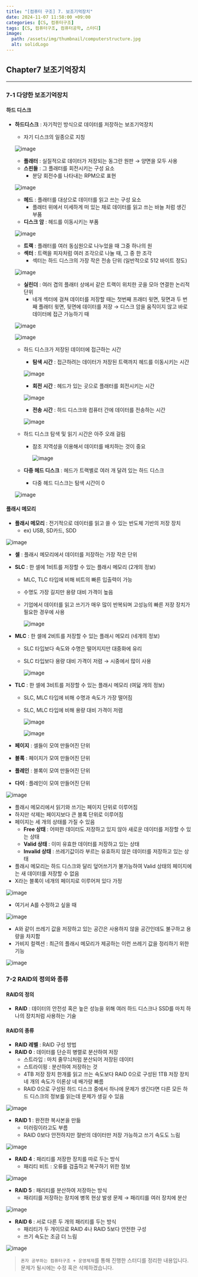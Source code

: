 ```yaml
---
title: "[컴퓨터 구조] 7. 보조기억장치"
date: 2024-11-07 11:58:00 +09:00
categories: [CS, 컴퓨터구조]
tags: [CS, 컴퓨터구조, 컴퓨터공학, 스터디]
image:
  path: /assets/img/thumbnail/computerstructure.jpg
  alt: solidLogo
---
```


## Chapter7 보조기억장치
---
### 7-1 다양한 보조기억장치
#### 하드 디스크

- **하드디스크** : 자기적인 방식으로 데이터를 저장하는 보조기억장치
    - 자기 디스크의 일종으로 지칭
    
    ![image](https://github.com/user-attachments/assets/8d6f4c6e-ffcc-48ea-8490-906de3e89512)
    
    - **플래터** : 실질적으로 데이터가 저장되는 동그란 원판 → 양면을 모두 사용
    - **스핀들** : 그 플래터를 회전시키는 구성 요소
        - 분당 회전수를 나타내는 RPM으로 표현
    
    ![image](https://github.com/user-attachments/assets/9c72f26d-fe6a-4c2b-8fb0-3ed8b5f2b525)
    
    - **헤드** : 플래터를 대상으로 데이터를 읽고 쓰는 구성 요소
        - 플래터 위에서 미세하게 떠 있는 채로 데이터를 읽고 쓰는 바늘 처럼 생긴 부품
    - **디스크 암** : 헤드를 이동시키는 부품
    
    ![image](https://github.com/user-attachments/assets/2ee14296-fea7-4fa0-98e9-69130954ecb3)
    
    - **트랙** : 플래터를 여러 동심원으로 나누었을 때 그중 하나의 원
    - **섹터** : 트랙을 피자처럼 여러 조각으로 나눌 때, 그 중 한 조각
        - 섹터는 하드 디스크의 가장 작은 전송 단위 (일반적으로 512 바이트 정도)
    
    ![image](https://github.com/user-attachments/assets/eb48f786-8050-4f60-a2d9-22df0e77ae8d)
    
    - **실린더** : 여러 겹의 플래터 상에서 같은 트랙이 위치한 곳을 모아 연결한 논리적 단위
        - 네개 섹터에 걸쳐 데이터를 저장할 때는 첫번째 프래터 윗면, 뒷면과 두 번째 플래터 윗면, 뒷면에 데이터를 저장 → 디스크 암을 움직이지 않고 바로 데이터에 접근 가능하기 때
    
    ![image](https://github.com/user-attachments/assets/d9a8a160-957e-42bf-a38b-a2037800fd8e)
    
    ![image](https://github.com/user-attachments/assets/854f052e-e342-47f9-90e9-c5d7c58de1cb)
    
    - 하드 디스크가 저장된 데이터에 접근하는 시간
        - **탐색 시간** : 접근하려는 데이터가 저장된 트랙까지 헤드를 이동시키는 시간
        
        ![image](https://github.com/user-attachments/assets/96db1ad9-febf-49e0-96ce-6e75a195bc03)
        
        - **회전 시간** : 헤드가 있는 곳으로 플래터를 회전시키는 시간
        
        ![image](https://github.com/user-attachments/assets/3fa15026-85bf-4c56-9ae5-c03eb9ec1a78)
        
        - **전송 시간** : 하드 디스크와 컴퓨터 간에 데이터를 전송하는 시간
        
        ![image](https://github.com/user-attachments/assets/8df0c8c7-aa11-4d6e-bdf9-00ddba8b4665)
        
    - 하드 디스크 탐색 및 읽기 시간은 아주 오래 걸림
        - 참조 지역성을 이용해서 데이터를 배치하는 것이 중요
            
            ![image](https://github.com/user-attachments/assets/47e4a784-19d5-4a64-9359-d9b2cdf2a727)
            
    - **다중 헤드 디스크** : 헤드가 트랙별로 여러 개 달려 있는 하드 디스크
        - 다중 헤드 디스크는 탐색 시간이 0
    
    ![image](https://github.com/user-attachments/assets/97b2c555-e086-4971-b20b-cfb6eeea31d9)

#### 플래시 메모리

- **플래시 메모리** : 전기적으로 데이터를 읽고 쓸 수 있는 반도체 기반의 저장 장치
    - ex) USB, SD카드, SDD

![image](https://github.com/user-attachments/assets/1388f72e-b297-4780-9520-e67631bce834)

- **셀** : 플래시 메모리에서 데이터를 저장하는 가장 작은 단위
- **SLC** : 한 셀에 1비트를 저장할 수 있는 플래시 메모리 (2개의 정보)
    - MLC, TLC 타입에 비해 비트의 빠른 입출력이 가능
    - 수명도 가장 길지만 용량 대비 가격이 높음
    - 기업에서 데이터를 읽고 쓰기가 매우 많이 반복되며 고성능의 빠른 저장 장치가 필요한 경우에 사용
        
        ![image](https://github.com/user-attachments/assets/ed7069a2-2c78-4cb8-96d0-efaedb2911bf)
        
- **MLC** : 한 셀에 2비트를 저장할 수 있는 플래시 메모리 (네개의 정보)
    - SLC 타입보다 속도와 수명은 떨어지지만 대중화에 유리
    - SLC 타입보다 용량 대비 가격이 저렴 → 시중에서 많이 사용
        
        ![image](https://github.com/user-attachments/assets/39aa931c-7799-4e44-93b8-b4d6127f7226)
        
- **TLC** : 한 셀에 3비트를 저장할 수 있는 플래시 메모리 (여덟 개의 정보)
    - SLC, MLC 타입에 비해 수명과 속도가 가장 떨어짐
    - SLC, MLC 타입에 비해 용량 대비 가격이 저렴
        
        ![image](https://github.com/user-attachments/assets/ddacfe73-7358-451a-a9ff-b22430ba6326)
        
        ![image](https://github.com/user-attachments/assets/5a84c09c-d40f-4b48-a838-32ff35018cf0)
        
- **페이지** : 셀들이 모여 만들어진 단위
- **블록** : 페이지가 모여 만들어진 단위
- **플레인** : 블록이 모여 만들어진 단위
- **다이** : 플레인이 모여 만들어진 단위

![image](https://github.com/user-attachments/assets/c2e8fcf0-dee3-4490-93b6-c8fe1c6eb5bd)

- 플래시 메모리에서 읽기와 쓰기는 페이지 단위로 이루어짐
- 하지만 삭제는 페이지보다 큰 블록 단위로 이루어짐
- 페이지는 세 개의 상태를 가질 수 있음
    - **Free 상태** : 어떠한 데이터도 저장하고 있지 않아 새로운 데이터를 저장할 수 있는 상태
    - **Valid 상태** : 이미 유효한 데이터를 저장하고 있는 상태
    - **Invalid 상태** : 쓰레기값이라 부르는 유효하지 않은 데이터를 저장하고 있는 상태
- 플래시 메모리는 하드 디스크와 달리 덮어쓰기가 불가능하여 Valid 상태의 페이지에는 새 데이터를 저장할 수 없음
- X라는 블록이 네개의 페이지로 이루어져 있다 가정

![image](https://github.com/user-attachments/assets/fc2fd5e1-2d5a-40c7-b6c4-fb239af08d8a)

- 여기서 A를 수정하고 싶을 때

![image](https://github.com/user-attachments/assets/92eeecbd-e160-4b7b-93c4-4ab063853045)

- A와 같이 쓰레기 값을 저장하고 있는 공간은 사용하지 않을 공간인데도 불구하고 용량을 차지함
- 가비지 컬렉션 : 최근의 플래시 메모리가 제공하는 이런 쓰레기 값을 정리하기 위한 기능

![image](https://github.com/user-attachments/assets/0551cd5c-cc9d-4d55-9172-bf5661354666)

### 7-2 RAID의 정의와 종류
#### RAID의 정의
- **RAID** : 데이터의 안전성 혹은 높은 성능을 위해 여러 하드 디스크나 SSD를 마치 하나의 장치처럼 사용하는 기술

#### RAID의 종류
- **RAID 레벨** : RAID 구성 방법
- **RAID 0** : 데이터를 단순히 병렬로 분산하여 저장
    - 스트라입 : 마치 줄무늬처럼 분산되어 저장된 데이터
    - 스트라이핑 : 분산하여 저장하는 것
    - 4TB 저장 장치 한개를 읽고 쓰는 속도보다 RAID 0으로 구성된 1TB 저장 장치 네 개의 속도가 이론상 네 배가량 빠름
    - RAID 0으로 구성된 하드 디스크 중에서 하나에 문제가 생긴다면 다른 모든 하드 디스크의 정보를 읽는데 문제가 생길 수 있음

![image](https://github.com/user-attachments/assets/f10750fc-ade7-4262-afdb-b71b3cef3ae2)

- **RAID 1** : 완전한 복사본을 만듦
    - 미러링이라고도 부름
    - RAID 0보다 안전하지만 절반의 데이터만 저장 가능하고 쓰기 속도도 느림

![image](https://github.com/user-attachments/assets/34b6972c-0f25-4283-b380-ffbde97e05ce)

- **RAID 4** : 패리티를 저장한 장치를 따로 두는 방식
    - 패리티 비트 : 오류를 검출하고 복구하기 위한 정보

![image](https://github.com/user-attachments/assets/01908c43-7cc8-4a45-a9c8-9be6be14dd5e)

- **RAID 5** : 패리티를 분산하여 저장하는 방식
    - 패리티를 저장하는 장치에 병목 현상 발생 문제 → 패리티를 여러 장치에 분산

![image](https://github.com/user-attachments/assets/a2bcb742-9e88-4895-9e47-8a219549cb73)

- **RAID 6** : 서로 다른 두 개의 패리티를 두는 방식
    - 패리티가 두 개이므로 RAID 4나 RAID 5보다 안전한 구성
    - 쓰기 속도는 조금 더 느림

![image](https://github.com/user-attachments/assets/cdfeafa0-f917-4d10-8e2c-6d90b190a015)

> `혼자 공부하는 컴퓨터구조 + 운영체제`를 통해 진행한 스터디를 정리한 내용입니다.   
문제가 될시에는 수정 혹은 삭제하겠습니다.
